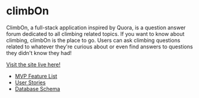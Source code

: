 # climbOn
ClimbOn, a full-stack application inspired by Quora, is a question answer forum dedicated to all climbing related topics. If you want to know about climbing, climbOn is the place to go. Users can ask climbing questions related to whatever they're curious about or even find answers to questions they didn't know they had!

[Visit the site live here!](https://climb-on-capstone-app.herokuapp.com/)

* [MVP Feature List](https://github.com/Noslepr/climbOn-quora-clone/wiki/Feature-List)
* [User Stories](https://github.com/Noslepr/climbOn-quora-clone/wiki/User-Sotries)
* [Database Schema](https://github.com/Noslepr/climbOn-quora-clone/wiki/Database-Schema)



